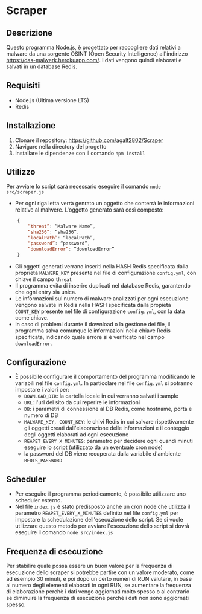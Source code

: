 # Scraper

## Descrizione
Questo programma Node.js, è progettato per raccogliere dati relativi a malware da una sorgente OSINT (Open Security Intelligence) all'indirizzo https://das-malwerk.herokuapp.com/. I dati vengono quindi elaborati e salvati in un database Redis.

## Requisiti
- Node.js (Ultima versione LTS)
- Redis

## Installazione
1. Clonare il repository: https://github.com/agalt2802/Scraper
2. Navigare nella directory del progetto
3. Installare le dipendenze con il comando `npm install`

## Utilizzo
Per avviare lo script sarà necessario eseguire il comando `node src/scraper.js`

- Per ogni riga letta verrà genrato un oggetto che conterrà le informazioni relative al malwere. L'oggetto generato sarà così composto: 
```js 
    {
        “threat”: “Malware Name”,
        “sha256”: “sha256”,
        “localPath”: “localPath”,
        “password”: “password”,
        “downloadError”: “downloadError” 
    }
```
- Gli oggetti generati verrano inseriti nella HASH Redis specificata dalla proprietà `MALWERE_KEY` presente nel file di configurazione `config.yml`, con chiave il campo `threat`
- Il programma evita di inserire duplicati nel database Redis, garantendo che ogni entry sia unica.
- Le informazioni sul numero di malware analizzati per ogni esecuzione vengono salvate in Redis nella HASH specificata dalla propietà `COUNT_KEY` presente nel file di configurazione `config.yml`, con la data come chiave.
- In caso di problemi durante il download o la gestione dei file, il programma salva comunque le informazioni nella chiave Redis specificata, indicando quale errore si è verificato nel campo `downloadError`.

## Configurazione
- È possibile configurare il comportamento del programma modificando le variabili nel file `config.yml`.
In particolare nel file `config.yml` si potranno impostare i valori per:
  - `DOWNLOAD_DIR`: la cartella locale in cui verranno salvati i sample
  - `URL`: l'url del sito da cui reperire le informazioni
  - `DB`: i parametri di connessione al DB Redis, come hostname, porta e numero di DB 
  - `MALWARE_KEY, COUNT_KEY`: le chivi Redis in cui salvare rispettivamente gli oggetti creati dall'elaborazione delle informazioni e il conteggio degli oggetti elaborati ad ogni esecuzione
  - `REAPET_EVERY_X_MINUTES`: parametro per decidere ogni quandi minuti eseguire lo script (utilizzato da un eventuale cron node)
  - la password del DB viene recuperata dalla variabile d'ambiente `REDIS_PASSWORD`
## Scheduler
- Per eseguire il programma periodicamente, è possibile utilizzare uno scheduler esterno.
- Nel file `index.js` è stato predisposto anche un cron node che utilizza il parametro `REAPET_EVERY_X_MINUTES` definito nel file `config.yml` per impostare la schedulazione dell'esecuzione dello script. 
Se si vuole utilizzare questo metodo per avviare l'esecuzione dello script si dovrà eseguire il comando `node src/index.js`

## Frequenza di esecuzione
Per stabilire quale possa essere un buon valore per la frequenza di esecuzione dello scraper si potrebbe partire con un valore moderato, come ad esempio 30 minuti, e poi dopo un certo numeri di RUN valutare, in base al numero degli elementi elaborati in ogni RUN, se aumentare la frequenza di elaborazione perchè i dati vengo aggiornati molto spesso o al contrario se diminuire la frequenza di esecuzione perché i dati non sono aggiornati spesso.  


